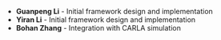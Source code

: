 - **Guanpeng Li** - Initial framework design and implementation
- **Yiran Li** - Initial framework design and implementation
- **Bohan Zhang** - Integration with CARLA simulation
